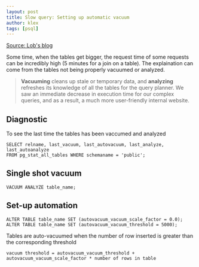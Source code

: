 ```yaml
---
layout: post
title: Slow query: Setting up automatic vacuum
author: klex
tags: [psql]
---
```



[Source: Lob's blog](https://lob.com/blog/supercharge-your-postgresql-performance)

Some time, when the tables get bigger, the request time of some requests can be incredibly high (5 minutes for a join on a table).
The explaination can come from the tables not being properly vacuumed or analyzed.

> **Vacuuming** cleans up stale or temporary data, and **analyzing** refreshes its knowledge of all the tables for the query planner. We saw an immediate decrease in execution time for our complex queries, and as a result, a much more user-friendly internal website.

## Diagnostic
To see the last time the tables has been vaccumed and analyzed
```
SELECT relname, last_vacuum, last_autovacuum, last_analyze, last_autoanalyze
FROM pg_stat_all_tables WHERE schemaname = 'public';
```

## Single shot vacuum
```
VACUUM ANALYZE table_name;
```

## Set-up automation
```
ALTER TABLE table_name SET (autovacuum_vacuum_scale_factor = 0.0);
ALTER TABLE table_name SET (autovacuum_vacuum_threshold = 5000);
```
Tables are auto-vacuumed when the number of row inserted is greater than the corresponding threshold
```
vacuum threshold = autovacuum_vacuum_threshold + autovacuum_vacuum_scale_factor * number of rows in table  
```
